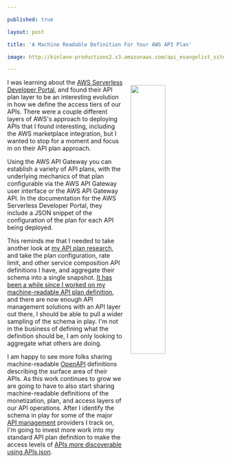 ---
published: true
layout: post
title: 'A Machine Readable Definition For Your AWS API Plan'
image: http://kinlane-productions2.s3.amazonaws.com/api_evangelist_site/blog/screen_shot_2017_02_26_at_7.12.16_pm.png
---

<p><img style="padding: 15px;" src="https://kinlane-productions2.s3.amazonaws.com/api_evangelist_site/blog/screen_shot_2017_02_26_at_7.12.16_pm.png" alt="" width="40%" align="right" />
<p>I was learning about the <a href="https://github.com/awslabs/aws-api-gateway-developer-portal">AWS Serverless Developer </a><a href="https://github.com/awslabs/aws-api-gateway-developer-portal">Portal</a>, and found their API plan layer to be an interesting evolution in how we define the access tiers of our APIs. There were a couple different layers of AWS's approach to deploying APIs that I found interesting, including the AWS marketplace integration, but I wanted to stop for a moment and focus in on their API plan approach.
<p>Using the AWS API Gateway you can establish a variety of API plans, with the underlying mechanics of that plan configurable via the AWS API Gateway user interface or the AWS API Gateway API. In the documentation for the&nbsp;AWS Serverless Developer&nbsp;Portal, they include a JSON snippet of the configuration of the plan for each API being deployed.
<p>This reminds me that I needed to take another look at <a href="http://plans.apievangelist.com/">my API plan research</a>, and take the plan configuration, rate limit, and other&nbsp;service composition API definitions I have, and aggregate their schema into a single snapshot. <a href="http://plans.apievangelist.com/2016/02/13/my-tooling-and-api-for-gathering-and-organizing-the-details-of-the-plans-and-pricing-for-apis/">It has been a while since I worked on my machine-readable API plan definition</a>, and there are now enough API management solutions with an API layer out there, I should be able to pull a wider sampling of the&nbsp;schema in play. I'm not in the business of defining what the definition should be, I am only looking to aggregate what others are doing.
<p>I am happy to see more folks sharing machine-readable <a href="http://openapis.org">OpenAPI</a> definitions describing the surface area of their APIs. As this work continues to grow we are going to have to also start sharing machine-readable definitions of the monetization, plan, and access layers of our API operations. After I identify the schema in play for some of the major <a href="http://management.apievangelist.com">API management</a> providers I track on, I'm going to invest more work into my standard API plan definition to make the access levels of <a href="http://apisjson.org">APIs more discoverable using APIs.json</a>.

